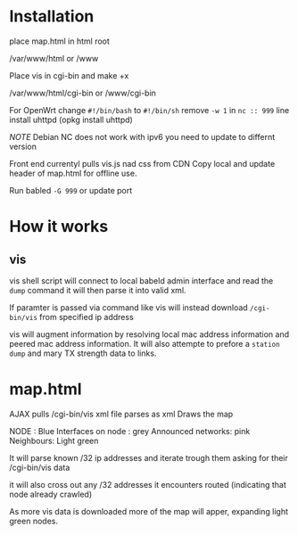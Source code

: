 # Installation

place map.html in html root

/var/www/html  or /www

Place vis in cgi-bin and make +x

/var/www/html/cgi-bin  or /www/cgi-bin

For OpenWrt
change `#!/bin/bash` to `#!/bin/sh`
remove `-w 1` in `nc :: 999` line
install uhttpd (opkg install uhttpd)

*NOTE*
Debian NC does not work with ipv6 you need to update to differnt version

Front end currentyl pulls vis.js nad css from CDN
Copy local and update header of map.html for offline use.

Run babled `-G 999` or update port

# How it works

## vis
vis shell script will connect to local babeld admin interface and read the `dump` command
it will then parse it into valid xml.

If paramter is passed via command like vis will instead download `/cgi-bin/vis` from specified ip address

vis will augment information by  resolving local mac address information and peered mac address information.  It will also attempte to  prefore a `station dump` and mary TX strength data to links.
# map.html

AJAX pulls /cgi-bin/vis xml file
parses as xml
Draws the map

NODE : Blue
Interfaces  on node : grey
Announced networks: pink
Neighbours: Light green

It will parse known /32 ip addresses and iterate trough them asking for their /cgi-bin/vis data

it will also cross out any /32 addresses it encounters routed (indicating that node already crawled)

As more vis data is downloaded more of the map will apper, expanding light green nodes.
